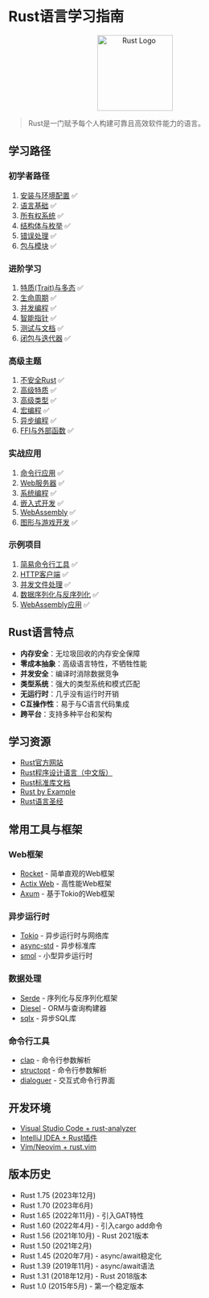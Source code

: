 # Rust语言学习指南

<div align="center">
  <img src="../../../assets/rust-logo.png" alt="Rust Logo" width="150">
</div>

> Rust是一门赋予每个人构建可靠且高效软件能力的语言。

## 学习路径

### 初学者路径
1. [安装与环境配置](installation.md) ✅
2. [语言基础](basics.md) ✅ 
3. [所有权系统](ownership.md) ✅
4. [结构体与枚举](structs-enums.md) ✅
5. [错误处理](error-handling.md) ✅
6. [包与模块](packages-modules.md) ✅

### 进阶学习
1. [特质(Trait)与多态](traits.md) ✅
2. [生命周期](lifetimes.md) ✅
3. [并发编程](concurrency.md) ✅
4. [智能指针](smart-pointers.md) ✅
5. [测试与文档](testing.md) ✅
6. [闭包与迭代器](closures-iterators.md) ✅

### 高级主题
1. [不安全Rust](unsafe.md) ✅
2. [高级特质](advanced-traits.md) ✅
3. [高级类型](advanced-types.md) ✅
4. [宏编程](macros.md) ✅
5. [异步编程](async-programming.md) ✅
6. [FFI与外部函数](ffi.md) ✅

### 实战应用
1. [命令行应用](cli.md) ✅
2. [Web服务器](web-server.md) ✅
3. [系统编程](systems-programming.md) ✅
4. [嵌入式开发](embedded.md) ✅
5. [WebAssembly](wasm.md) ✅
6. [图形与游戏开发](graphics-games.md) ✅

### 示例项目
1. [简易命令行工具](examples/cli-tool.md) ✅
2. [HTTP客户端](examples/http-client.md) ✅
3. [并发文件处理](examples/concurrent-file-processing.md) ✅
4. [数据序列化与反序列化](examples/serialization.md) ✅
5. [WebAssembly应用](examples/wasm-app.md) ✅

## Rust语言特点

- **内存安全**：无垃圾回收的内存安全保障
- **零成本抽象**：高级语言特性，不牺牲性能
- **并发安全**：编译时消除数据竞争
- **类型系统**：强大的类型系统和模式匹配
- **无运行时**：几乎没有运行时开销
- **C互操作性**：易于与C语言代码集成
- **跨平台**：支持多种平台和架构

## 学习资源

- [Rust官方网站](https://www.rust-lang.org/)
- [Rust程序设计语言（中文版）](https://kaisery.github.io/trpl-zh-cn/)
- [Rust标准库文档](https://doc.rust-lang.org/std/)
- [Rust by Example](https://doc.rust-lang.org/rust-by-example/)
- [Rust语言圣经](https://course.rs/about-book.html)

## 常用工具与框架

### Web框架
- [Rocket](https://rocket.rs/) - 简单直观的Web框架
- [Actix Web](https://actix.rs/) - 高性能Web框架
- [Axum](https://github.com/tokio-rs/axum) - 基于Tokio的Web框架

### 异步运行时
- [Tokio](https://tokio.rs/) - 异步运行时与网络库
- [async-std](https://async.rs/) - 异步标准库
- [smol](https://github.com/smol-rs/smol) - 小型异步运行时

### 数据处理
- [Serde](https://serde.rs/) - 序列化与反序列化框架
- [Diesel](https://diesel.rs/) - ORM与查询构建器
- [sqlx](https://github.com/launchbadge/sqlx) - 异步SQL库

### 命令行工具
- [clap](https://github.com/clap-rs/clap) - 命令行参数解析
- [structopt](https://github.com/TeXitoi/structopt) - 命令行参数解析
- [dialoguer](https://github.com/mitsuhiko/dialoguer) - 交互式命令行界面

## 开发环境

- [Visual Studio Code + rust-analyzer](https://marketplace.visualstudio.com/items?itemName=rust-lang.rust-analyzer)
- [IntelliJ IDEA + Rust插件](https://www.jetbrains.com/rust/)
- [Vim/Neovim + rust.vim](https://github.com/rust-lang/rust.vim)

## 版本历史

- Rust 1.75 (2023年12月)
- Rust 1.70 (2023年6月)
- Rust 1.65 (2022年11月) - 引入GAT特性
- Rust 1.60 (2022年4月) - 引入cargo add命令
- Rust 1.56 (2021年10月) - Rust 2021版本
- Rust 1.50 (2021年2月)
- Rust 1.45 (2020年7月) - async/await稳定化
- Rust 1.39 (2019年11月) - async/await语法
- Rust 1.31 (2018年12月) - Rust 2018版本
- Rust 1.0 (2015年5月) - 第一个稳定版本 